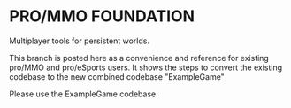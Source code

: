 # PRO/MMO FOUNDATION
Multiplayer tools for persistent worlds.

This branch is posted here as a convenience and reference for existing pro/MMO and pro/eSports users.
It shows the steps to convert the existing codebase to the new combined codebase "ExampleGame"

Please use the ExampleGame codebase.
